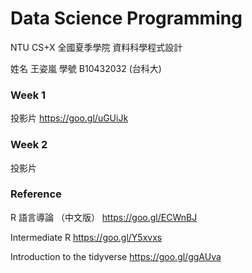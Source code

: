 # Data Science Programming

NTU CS+X 全國夏季學院 資料科學程式設計

姓名 王姿嵐
學號 B10432032 (台科大)

### Week 1
投影片 https://goo.gl/uGUiJk

### Week 2
投影片


### Reference
R 語言導論 （中文版） https://goo.gl/ECWnBJ

Intermediate R https://goo.gl/Y5xvxs

Introduction to the tidyverse https://goo.gl/ggAUva
